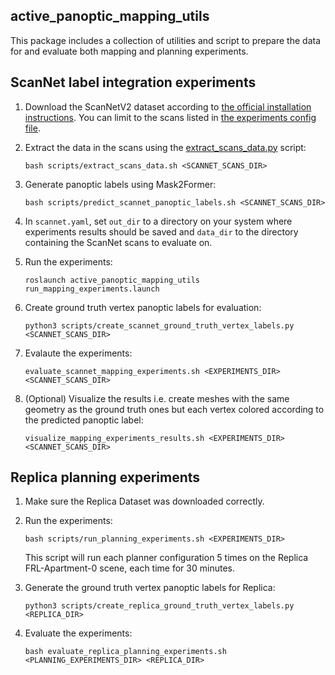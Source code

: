 ## active_panoptic_mapping_utils

This package includes a collection of utilities and script to prepare the data for and evaluate both mapping and planning experiments.

## ScanNet label integration experiments

1. Download the ScanNetV2 dataset according to [the official installation instructions](http://kaldir.vc.in.tum.de/scannet_benchmark/documentation). You can limit to the scans listed in [the experiments config file](./config/experiments/mapping/scannet.yaml).

1. Extract the data in the scans using the [extract_scans_data.py](./scripts/extracts_scans_data.sh) script:

    ```
    bash scripts/extract_scans_data.sh <SCANNET_SCANS_DIR>
    ```

1. Generate panoptic labels using Mask2Former:
    ```
    bash scripts/predict_scannet_panoptic_labels.sh <SCANNET_SCANS_DIR>
    ```

1. In `scannet.yaml`, set `out_dir` to a directory on your system where experiments results should be saved and `data_dir` to the directory containing the ScanNet scans to evaluate on.

1. Run the experiments:
    ```
    roslaunch active_panoptic_mapping_utils run_mapping_experiments.launch
    ```
1. Create ground truth vertex panoptic labels for evaluation:
    ```
    python3 scripts/create_scannet_ground_truth_vertex_labels.py <SCANNET_SCANS_DIR>
    ```
1. Evalaute the experiments:
    ```
    evaluate_scannet_mapping_experiments.sh <EXPERIMENTS_DIR> <SCANNET_SCANS_DIR>
    ```
1. (Optional) Visualize the results i.e. create meshes with the same geometry as the ground truth ones but each vertex colored according to the predicted panoptic label:
    ```
    visualize_mapping_experiments_results.sh <EXPERIMENTS_DIR> <SCANNET_SCANS_DIR>
    ```

## Replica planning experiments

1. Make sure the Replica Dataset was downloaded correctly.

1. Run the experiments:
    ```
    bash scripts/run_planning_experiments.sh <EXPERIMENTS_DIR>
    ```
   This script will run each planner configuration 5 times on the Replica FRL-Apartment-0 scene, each time for 30 minutes.

1. Generate the ground truth vertex panoptic labels for Replica:
    ```
    python3 scripts/create_replica_ground_truth_vertex_labels.py <REPLICA_DIR>
    ```
1. Evaluate the experiments:
    ```
    bash evaluate_replica_planning_experiments.sh <PLANNING_EXPERIMENTS_DIR> <REPLICA_DIR>
    ```